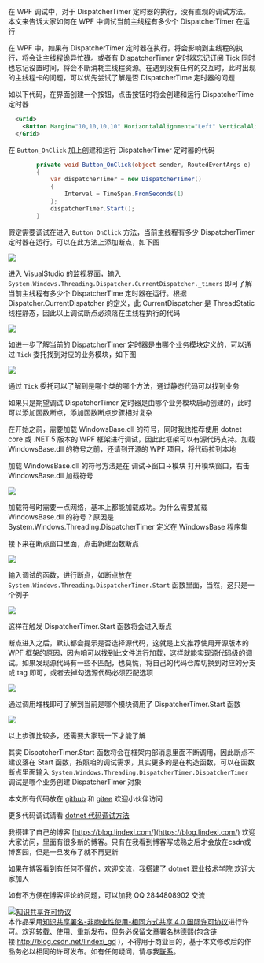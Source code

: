 
在 WPF 调试中，对于 DispatcherTimer 定时器的执行，没有直观的调试方法。本文来告诉大家如何在 WPF 中调试当前主线程有多少个 DispatcherTimer 在运行

<!--more-->


<!-- CreateTime:2021/4/27 8:48:17 -->

<!-- 发布 -->

在 WPF 中，如果有 DispatcherTimer 定时器在执行，将会影响到主线程的执行，将会让主线程诡异忙碌。或者有 DispatcherTimer 定时器忘记订阅 Tick 同时也忘记设置时间，将会不断消耗主线程资源。在遇到没有任何的交互时，此时出现的主线程卡的问题，可以优先尝试了解是否 DispatcherTime 定时器的问题

如以下代码，在界面创建一个按钮，点击按钮时将会创建和运行 DispatcherTime 定时器

```xml
  <Grid>
    <Button Margin="10,10,10,10" HorizontalAlignment="Left" VerticalAlignment="Top" Content="按钮" Click="Button_OnClick" />
  </Grid>
```

在 `Button_OnClick` 加上创建和运行 DispatcherTimer 定时器的代码

```csharp
        private void Button_OnClick(object sender, RoutedEventArgs e)
        {
            var dispatcherTimer = new DispatcherTimer()
            {
                Interval = TimeSpan.FromSeconds(1)
            };
            dispatcherTimer.Start();
        }
```

假定需要调试在进入 `Button_OnClick` 方法，当前主线程有多少 DispatcherTimer 定时器在运行。可以在此方法上添加断点，如下图

<!-- ![](image/WPF 如何知道当前有多少个 DispatcherTime 在运行/WPF 如何知道当前有多少个 DispatcherTime 在运行0.png) -->

![](http://image.acmx.xyz/lindexi%2F2021427848391412.jpg)

进入 VisualStudio 的监视界面，输入 `System.Windows.Threading.Dispatcher.CurrentDispatcher._timers` 即可了解当前主线程有多少个 DispatcherTime 定时器在运行。根据 Dispatcher.CurrentDispatcher 的定义，此 CurrentDispatcher 是 ThreadStatic 线程静态，因此以上调试断点必须落在主线程执行的代码

<!-- ![](image/WPF 如何知道当前有多少个 DispatcherTime 在运行/WPF 如何知道当前有多少个 DispatcherTime 在运行1.png) -->

![](http://image.acmx.xyz/lindexi%2F2021427850496549.jpg)

如进一步了解当前的 DispatcherTimer 定时器是由哪个业务模块定义的，可以通过 `Tick` 委托找到对应的业务模块，如下图

<!-- ![](image/WPF 如何知道当前有多少个 DispatcherTime 在运行/WPF 如何知道当前有多少个 DispatcherTime 在运行2.png) -->

![](http://image.acmx.xyz/lindexi%2F202142785269796.jpg)

通过 `Tick` 委托可以了解到是哪个类的哪个方法，通过静态代码可以找到业务

如果只是期望调试 DispatcherTimer 定时器是由哪个业务模块启动创建的，此时可以添加函数断点，添加函数断点步骤相对复杂

在开始之前，需要加载 WindowsBase.dll 的符号，同时我也推荐使用 dotnet core 或 .NET 5 版本的 WPF 框架进行调试，因此此框架可以有源代码支持。加载 WindowsBase.dll 的符号之前，还请到开源的 WPF 项目，将代码拉到本地

加载 WindowsBase.dll 的符号方法是在 调试->窗口->模块 打开模块窗口，右击 WindowsBase.dll 加载符号

<!-- ![](image/WPF 如何知道当前有多少个 DispatcherTime 在运行/WPF 如何知道当前有多少个 DispatcherTime 在运行3.png) -->

![](http://image.acmx.xyz/lindexi%2F202142797477989.jpg)

加载符号时需要一点网络，基本上都能加载成功。为什么需要加载 WindowsBase.dll 的符号？原因是 System.Windows.Threading.DispatcherTimer 定义在 WindowsBase 程序集

接下来在断点窗口里面，点击新建函数断点

<!-- ![](image/WPF 如何知道当前有多少个 DispatcherTime 在运行/WPF 如何知道当前有多少个 DispatcherTime 在运行5.png) -->

![](http://image.acmx.xyz/lindexi%2F20214279105514.jpg)


输入调试的函数，进行断点，如断点放在 `System.Windows.Threading.DispatcherTimer.Start` 函数里面，当然，这只是一个例子

<!-- ![](image/WPF 如何知道当前有多少个 DispatcherTime 在运行/WPF 如何知道当前有多少个 DispatcherTime 在运行6.png) -->

![](http://image.acmx.xyz/lindexi%2F2021427911339141.jpg)

这样在触发 DispatcherTimer.Start 函数将会进入断点

断点进入之后，默认都会提示是否选择源代码，这就是上文推荐使用开源版本的 WPF 框架的原因，因为咱可以找到此文件进行加载，这样就能实现源代码级的调试。如果发现源代码有一些不匹配，也莫慌，将自己的代码仓库切换到对应的分支或 tag 即可，或者去掉勾选源代码必须匹配选项

<!-- ![](image/WPF 如何知道当前有多少个 DispatcherTime 在运行/WPF 如何知道当前有多少个 DispatcherTime 在运行4.png) -->

![](http://image.acmx.xyz/lindexi%2F2021427910175813.jpg)

通过调用堆栈即可了解到当前是哪个模块调用了 DispatcherTimer.Start 函数

<!-- ![](image/WPF 如何知道当前有多少个 DispatcherTime 在运行/WPF 如何知道当前有多少个 DispatcherTime 在运行7.png) -->

![](http://image.acmx.xyz/lindexi%2F2021427912181310.jpg)

以上步骤比较多，还需要大家玩一下才能了解

其实 DispatcherTimer.Start 函数将会在框架内部消息里面不断调用，因此断点不建议落在 Start 函数，按照咱的调试需求，其实更多的是在构造函数，可以在函数断点里面输入 `System.Windows.Threading.DispatcherTimer.DispatcherTimer` 调试是哪个业务创建 DispatcherTimer 对象

本文所有代码放在 [github](https://github.com/lindexi/lindexi_gd/tree/ee3e25f3/RemwuyearjearfabayNaycebereje) 和 [gitee](https://gitee.com/lindexi/lindexi_gd/tree/ee3e25f3/RemwuyearjearfabayNaycebereje) 欢迎小伙伴访问

更多代码调试请看 [dotnet 代码调试方法](https://blog.lindexi.com/post/dotnet-%E4%BB%A3%E7%A0%81%E8%B0%83%E8%AF%95%E6%96%B9%E6%B3%95.html )



我搭建了自己的博客 [https://blog.lindexi.com/](https://blog.lindexi.com/) 欢迎大家访问，里面有很多新的博客。只有在我看到博客写成熟之后才会放在csdn或博客园，但是一旦发布了就不再更新

如果在博客看到有任何不懂的，欢迎交流，我搭建了 [dotnet 职业技术学院](https://t.me/dotnet_campus) 欢迎大家加入

如有不方便在博客评论的问题，可以加我 QQ 2844808902 交流

<a rel="license" href="http://creativecommons.org/licenses/by-nc-sa/4.0/"><img alt="知识共享许可协议" style="border-width:0" src="https://licensebuttons.net/l/by-nc-sa/4.0/88x31.png" /></a><br />本作品采用<a rel="license" href="http://creativecommons.org/licenses/by-nc-sa/4.0/">知识共享署名-非商业性使用-相同方式共享 4.0 国际许可协议</a>进行许可。欢迎转载、使用、重新发布，但务必保留文章署名[林德熙](http://blog.csdn.net/lindexi_gd)(包含链接:http://blog.csdn.net/lindexi_gd )，不得用于商业目的，基于本文修改后的作品务必以相同的许可发布。如有任何疑问，请与我[联系](mailto:lindexi_gd@163.com)。